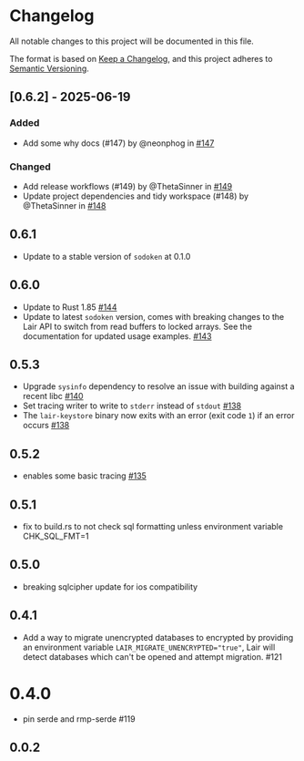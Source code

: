 # Changelog

All notable changes to this project will be documented in this file.

The format is based on [Keep a Changelog](https://keepachangelog.com/en/1.0.0/),
and this project adheres to [Semantic Versioning](https://semver.org/spec/v2.0.0.html).

## [0.6.2] - 2025-06-19

### Added

- Add some why docs (#147) by @neonphog in [#147](https://github.com/holochain/lair/pull/147)

### Changed

- Add release workflows (#149) by @ThetaSinner in [#149](https://github.com/holochain/lair/pull/149)
- Update project dependencies and tidy workspace (#148) by @ThetaSinner in [#148](https://github.com/holochain/lair/pull/148)

## 0.6.1

- Update to a stable version of `sodoken` at 0.1.0

## 0.6.0

- Update to Rust 1.85 [#144](https://github.com/holochain/lair/pull/144)
- Update to latest `sodoken` version, comes with breaking changes to the Lair API to switch from read buffers to locked 
  arrays. See the documentation for updated usage examples. [#143](https://github.com/holochain/lair/pull/143)

## 0.5.3

- Upgrade `sysinfo` dependency to resolve an issue with building against a recent libc [#140](https://github.com/holochain/lair/pull/140)
- Set tracing writer to write to `stderr` instead of `stdout` [#138](https://github.com/holochain/lair/pull/138)
- The `lair-keystore` binary now exits with an error (exit code `1`) if an error occurs [#138](https://github.com/holochain/lair/pull/138)

## 0.5.2

- enables some basic tracing [#135](https://github.com/holochain/lair/pull/135)

## 0.5.1

- fix to build.rs to not check sql formatting unless environment variable CHK_SQL_FMT=1

## 0.5.0

- breaking sqlcipher update for ios compatibility

## 0.4.1

- Add a way to migrate unencrypted databases to encrypted by providing an environment variable `LAIR_MIGRATE_UNENCRYPTED="true"`, Lair will detect databases which can't be opened and attempt migration. #121

# 0.4.0

- pin serde and rmp-serde #119

## 0.0.2
